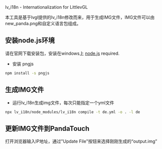 lv_i18n - Internationalization for LittlevGL

本工具是基于lvgl提供的lv_i18n修改而来，用于生成IMG文件，IMG文件可以由new_panda.png和自定义语言包组成。
  
## 安装node.js环境

请在官网下载安装包，安装在windows上
[node.js](https://nodejs.org/en/download/) required.
 
* 安装 pngjs 
```sh 
npm install -s pngjs
``` 
 
## 生成IMG文件
* 运行lv_i18n生成img文件，每次只能指定一个yml文件
```sh 
npx lv_i18n/node_modules/lv_i18n compile -t de.yml -o . -l de

```  
  
## 更新IMG文件到PandaTouch
打开浏览器输入IP地址，通过"Update File"按钮来选择刚刚生成的“output.img”
